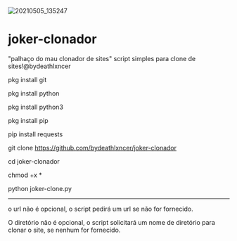 
![20210505_135247](https://user-images.githubusercontent.com/83184525/117179790-e354dd00-ada9-11eb-9f1c-c2cca71a922c.png)
# joker-clonador
"palhaço do mau clonador de sites" script simples para clone de sites!@bydeathlxncer

pkg install git

pkg install python

pkg install python3

pkg install pip

pip install requests

git clone https://github.com/bydeathlxncer/joker-clonador

cd joker-clonador

chmod +x *

python joker-clone.py

-----------------------------------------------------------------------------------------------------------------
o url não é opcional, o script pedirá um url se não for fornecido.

O diretório não é opcional, o script solicitará um nome de diretório para clonar o site, se nenhum for fornecido.
